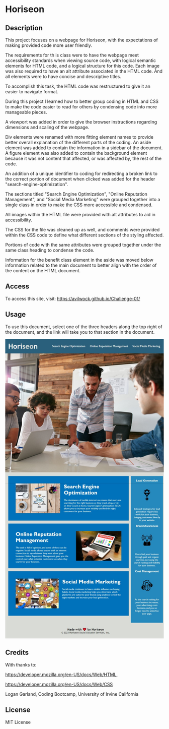# Horiseon

## Description

This project focuses on a webpage for Horiseon, with the expectations of making provided code more user friendly. 

The requirements for th is class were to have the webpage meet accessibility standards when viewing source code, with logical semantic elements for HTML code, and a logical structure for this code. Each image was also required to have an alt attribute associated in the HTML code. And all elements were to have concise and descriptive titles.

To accomplish this task, the HTML code was restructured to give it an easier to navigate format.

During this project I learned how to better group coding in HTML and CSS to make the code easier to read for others by condensing code into more manageable pieces.

A viewport was added in order to give the browser instructions regarding dimensions and scaling of the webpage.

Div elements were renamed with more fitting element names to provide better overall explanation of the different parts of the coding. An aside element was added to contain the information in a sidebar of the document. A figure element was also added to contain the background element because it was not content that affected, or was affected by, the rest of the code.

An addition of a unique identifier to coding for redirecting a broken link to the correct portion of document when clicked was added for the header "search-engine-optimization".

The sections titled "Search Engine Optimization", "Online Reputation Management", and "Social Media Marketing" were grouped together into a single class in order to make the CSS more accessible and condensed.

All images within the HTML file were provided with alt attributes to aid in accessibility.

The CSS for the file was cleaned up as well, and comments were provided within the CSS code to define what different sections of the styling affected.

Portions of code with the same attributes were grouped together under the same class heading to condense the code.

Information for the benefit class element in the aside was moved below information related to the main document to better align with the order of the content on the HTML document.




## Access

To access this site, visit: https://avilwock.github.io/Challenge-01/

## Usage

To use this document, select one of the three headers along the top right of the document, and the link will take you to that section in the document.

![Alt text](<assets/images/Horiseon Screenshot 2.jpeg>)

## Credits

With thanks to:

https://developer.mozilla.org/en-US/docs/Web/HTML,

https://developer.mozilla.org/en-US/docs/Web/CSS

Logan Garland, Coding Bootcamp, University of Irvine California

## License

MIT License